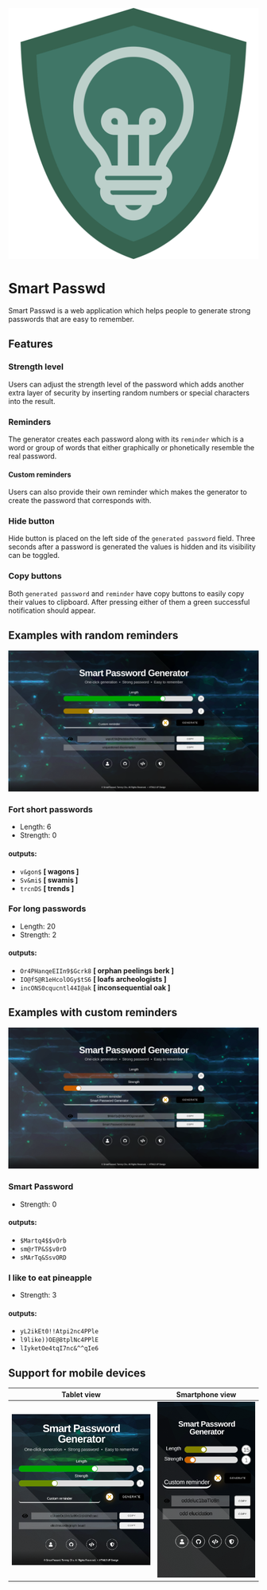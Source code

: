 ![SmartPasswd logo](public/assets/images/logo.svg)

# Smart Passwd

Smart Passwd is a web application which helps people to generate strong passwords that are easy to remember.

## Features

### Strength level

Users can adjust the strength level of the password which adds another extra layer of security by inserting random
numbers or special characters into the result.

### Reminders

The generator creates each password along with its `reminder` which is a word or group of words that either graphically
or phonetically resemble the real password.

#### Custom reminders

Users can also provide their own reminder which makes the generator to create the password that corresponds with.

### Hide button

Hide button is placed on the left side of the `generated password` field. Three seconds after a password is generated
the values is hidden and its visibility can be toggled.

### Copy buttons

Both `generated password` and `reminder` have copy buttons to easily copy their values to clipboard. After pressing
either of them a green successful notification should appear.

## Examples with random reminders

![Screenshot 1](imgs/screenshot_1.png)

### Fort short passwords

* Length:   6
* Strength: 0

#### outputs:

* `v&gon$` **[ wagons ]**
* `Sv&mi$` **[ swamis ]**
* `trcnDS` **[ trends ]**

### For long passwords

* Length:   20
* Strength: 2

#### outputs:

* `Or4PHanqeEIIn9$Gcrk8` **[ orphan peelings berk ]**
* `IO@fS@R1eHcolOGy$tS6` **[ loafs archeologists ]**
* `incONS0cqucntl44I@ak` **[ inconsequential oak ]**

## Examples with custom reminders

![Screenshot 2](imgs/screenshot_2.png)

### Smart Password

* Strength: 0

#### outputs:

* `$Martq4$$vOrb`
* `sm@rTP&S$v0rD`
* `sMArTq&SsvORD`

### I like to eat pineapple

* Strength: 3

#### outputs:

* `yL2ikEt0!!Atpi2nc4PPle`
* `l9like))OE@8tplNc4PPlE`
* `lIyketOe4tqI7nc&^^qIe6`

## Support for mobile devices

Tablet view | Smartphone view
| :---: | :---: |
| ![Screenshot 1](imgs/screenshot_3.png) | ![Screenshot 1](imgs/screenshot_4.png) |
